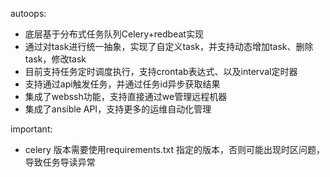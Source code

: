 autoops:
  -  底层基于分布式任务队列Celery+redbeat实现
  -  通过对task进行统一抽象，实现了自定义task，并支持动态增加task、删除task，修改task
  -  目前支持任务定时调度执行，支持crontab表达式、以及interval定时器
  -  支持通过api触发任务，并通过任务id异步获取结果
  -  集成了webssh功能，支持直接通过we管理远程机器
  -  集成了ansible API，支持更多的运维自动化管理

important:
   - celery 版本需要使用requirements.txt 指定的版本，否则可能出现时区问题，导致任务导读异常